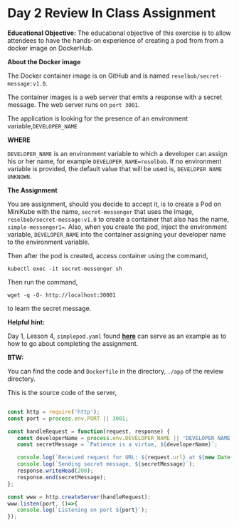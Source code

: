 # Day 2 Review In Class Assignment


**Educational Objective:** The educational objective of this exercise is to allow attendees to
have the hands-on experience of creating a pod from from a docker image on DockerHub.

**About the Docker image**

The Docker container image is on GitHub and is named `reselbob/secret-message:v1.0`.

The container images is a web server that emits a response with a secret message. The web server
runs on `port 3001`.
 
 The application is looking for the presence of an environment variable,`DEVELOPER_NAME` 
 
 **WHERE**
 
 `DEVELOPER_NAME` is an environment variable to which a developer can assign his or her name, for 
 example `DEVELOPER_NAME=reselbob`. If no environment  variable is provided, the default value
 that will be used is, `DEVELOPER NAME UNKNOWN`.
  
 **The Assignment**
 
 You are assignment, should you decide to accept it, is to create a Pod on MiniKube with the
 name, `secret-messenger` that uses the image, `reselbob/secret-message:v1.0` to create a container that
 also has the name, `simple-messenger1=`. Also, when you create the pod, inject the
 environment variable, `DEVELOPER_NAME` into the container assigning your developer name to the environment variable.
 
 Then after the pod is created, access container using the command, 
 
 `kubectl exec -it secret-messenger sh`
 
 Then run the command, 
 
 `wget -q -O- http://localhost:30001`
 
 to learn the secret message.
 
 **Helpful hint:**
 
 Day 1, Lesson 4, `simplepod.yaml` found **[here](https://github.com/reselbob/k8s-4-it-pros/blob/master/day-1/lesson-04-pods/simplepod.yaml)**
 can serve as an example as to how to go about completing the assignment.
 
 **BTW:**
 
 You can find the code and `Dockerfile` in the directory, `./app` of the review directory.
 
 This is the source code of the server, 
 
 ```javascript

const http = require('http');
const port = process.env.PORT || 3001;

const handleRequest = function(request, response) {
    const developerName = process.env.DEVELOPER_NAME || 'DEVELOPER NAME UNKNOWN';
    const secretMessage = `Patience is a virtue, ${developerName}`;

    console.log(`Received request for URL: ${request.url} at ${new Date()}`);
    console.log(`Sending secret message, ${secretMessage}`);
    response.writeHead(200);
    response.end(secretMessage);
};

const www = http.createServer(handleRequest);
www.listen(port, ()=>{
    console.log(`Listening on port ${port}`);
});

```
 
 
 